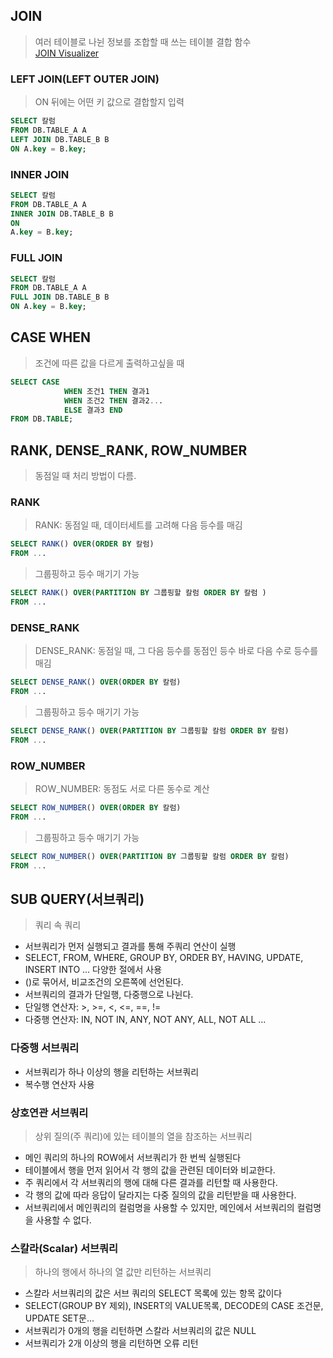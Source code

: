 ## JOIN
> 여러 테이블로 나뉜 정보를 조합할 때 쓰는 테이블 결합 함수   
> [JOIN Visualizer](https://sql-joins.leopard.in.ua/)

### LEFT JOIN(LEFT OUTER JOIN)   
> ON 뒤에는 어떤 키 값으로 결합할지 입력
```SQL
SELECT 칼럼 
FROM DB.TABLE_A A
LEFT JOIN DB.TABLE_B B
ON A.key = B.key;
```

### INNER JOIN
```SQL
SELECT 칼럼
FROM DB.TABLE_A A
INNER JOIN DB.TABLE_B B
ON
A.key = B.key;
```

### FULL JOIN
```SQL
SELECT 칼럼
FROM DB.TABLE_A A
FULL JOIN DB.TABLE_B B 
ON A.key = B.key;
```


## CASE WHEN
> 조건에 따른 값을 다르게 출력하고싶을 때
```SQL
SELECT CASE
            WHEN 조건1 THEN 결과1
            WHEN 조건2 THEN 결과2...
            ELSE 결과3 END
FROM DB.TABLE;
```

## RANK, DENSE_RANK, ROW_NUMBER
> 동점일 때 처리 방법이 다름.   

### RANK
> RANK: 동점일 때, 데이터세트를 고려해 다음 등수를 매김
```SQL
SELECT RANK() OVER(ORDER BY 칼럼) 
FROM ...
```
> 그룹핑하고 등수 매기기 가능
```SQL
SELECT RANK() OVER(PARTITION BY 그룹핑할 칼럼 ORDER BY 칼럼 )
FROM ...
```

### DENSE_RANK
> DENSE_RANK: 동점일 때, 그 다음 등수를 동점인 등수 바로 다음 수로 등수를 매김
```SQL
SELECT DENSE_RANK() OVER(ORDER BY 칼럼) 
FROM ...
```
> 그룹핑하고 등수 매기기 가능
```SQL
SELECT DENSE_RANK() OVER(PARTITION BY 그룹핑할 칼럼 ORDER BY 칼럼)
FROM ...
```

### ROW_NUMBER
> ROW_NUMBER: 동점도 서로 다른 동수로 계산
```SQL
SELECT ROW_NUMBER() OVER(ORDER BY 칼럼)
FROM ...
```
> 그룹핑하고 등수 매기기 가능
```SQL
SELECT ROW_NUMBER() OVER(PARTITION BY 그룹핑할 칼럼 ORDER BY 칼럼)
FROM ...
```

## SUB QUERY(서브쿼리)
> 쿼리 속 쿼리
- 서브쿼리가 먼저 실행되고 결과를 통해 주쿼리 연산이 실행
- SELECT, FROM, WHERE, GROUP BY, ORDER BY, HAVING, UPDATE, INSERT INTO ... 다양한 절에서 사용
- ()로 묶어서, 비교조건의 오른쪽에 선언된다.
- 서브쿼리의 결과가 단일행, 다중행으로 나뉜다.
- 단일행 연산자: >, >=, <, <=, ==, !=
- 다중행 연산자: IN, NOT IN, ANY, NOT ANY, ALL, NOT ALL ...

### 다중행 서브쿼리
- 서브쿼리가 하나 이상의 행을 리턴하는 서브쿼리
- 복수행 연산자 사용

### 상호연관 서브쿼리
> 상위 질의(주 쿼리)에 있는 테이블의 열을 참조하는 서브쿼리
- 메인 쿼리의 하나의 ROW에서 서브쿼리가 한 번씩 실행된다
- 테이블에서 행을 먼저 읽어서 각 행의 값을 관련된 데이터와 비교한다.
- 주 쿼리에서 각 서브쿼리의 행에 대해 다른 결과를 리턴할 때 사용한다.
- 각 행의 값에 따라 응답이 달라지는 다중 질의의 값을 리턴받을 때 사용한다.
- 서브쿼리에서 메인쿼리의 컬럼명을 사용할 수 있지만, 메인에서 서브쿼리의 컬럼명을 사용할 수 없다.

### 스칼라(Scalar) 서브쿼리
> 하나의 행에서 하나의 열 값만 리턴하는 서브쿼리
- 스칼라 서브쿼리의 값은 서브 쿼리의 SELECT 목록에 있는 항목 값이다
- SELECT(GROUP BY 제외), INSERT의 VALUE목록, DECODE의 CASE 조건문, UPDATE SET문...
- 서브쿼리가 0개의 행을 리턴하면 스칼라 서브쿼리의 값은 NULL
- 서브쿼리가 2개 이상의 행을 리턴하면 오류 리턴